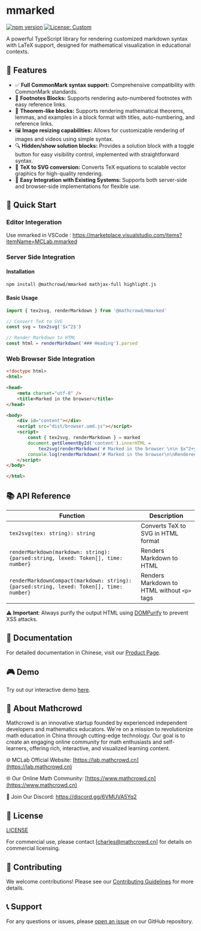 # mmarked

[![npm version](https://badge.fury.io/js/%40mathcrowd%2Fmmarked.svg)](https://badge.fury.io/js/%40mathcrowd%2Fmmarked)
[![License: Custom](https://img.shields.io/badge/License-Custom-yellow.svg)](https://creativecommons.org/licenses/by-nc/4.0)

A powerful TypeScript library for rendering customized markdown syntax with LaTeX support, designed for mathematical visualization in educational contexts.

## 🌟 Features

- ✅ **Full CommonMark syntax support:** Comprehensive compatibility with CommonMark standards.
- 🔢 **Footnotes Blocks:** Supports rendering auto-numbered footnotes with easy reference links.
- 📘 **Theorem-like blocks:**  Supports rendering mathematical theorems, lemmas, and examples in a block format with titles, auto-numbering, and reference links.
- 🖼️ **Image resizing capabilities:** Allows for customizable rendering of images and videos using simple syntax.
- 🔍 **Hidden/show solution blocks:** Provides a solution block with a toggle button for easy visibility control, implemented with straightforward syntax.
- 🧮 **TeX to SVG conversion:** Converts TeX equations to scalable vector graphics for high-quality rendering.
- 🔗 **Easy Integration with Existing Systems:** Supports both server-side and browser-side implementations for flexible use.

## 🚀 Quick Start

### Editor Integeration

Use mmarked in VSCode : https://marketplace.visualstudio.com/items?itemName=MCLab.mmarked

### Server Side Integration

#### Installation

```bash
npm install @mathcrowd/mmarked mathjax-full highlight.js
```

#### Basic Usage

```typescript
import { tex2svg, renderMarkdown } from '@mathcrowd/mmarked'

// Convert TeX to SVG
const svg = tex2svg('$x^2$')

// Render Markdown to HTML
const html = renderMarkdown('### Heading').parsed
```


### Web Browser Side Integration

```html
<!doctype html>
<html>

<head>
    <meta charset="utf-8" />
    <title>Marked in the browser</title>
</head>

<body>
    <div id="content"></div>
    <script src="dist/browser.umd.js"></script>
    <script>
        const { tex2svg, renderMarkdown } = marked
        document.getElementById('content').innerHTML =
            tex2svg(renderMarkdown('# Marked in the browser \n\n $x^2+y^2=1$ \n\nRendered by **mmarked**.').parsed);
        console.log(renderMarkdown('# Marked in the browser\n\nRendered by **mmarked**.').lexed)
    </script>
</body>

</html>
```

## 📚 API Reference

| Function | Description |
|----------|-------------|
| `tex2svg(tex: string): string` | Converts TeX to SVG in HTML format |
| `renderMarkdown(markdown: string): {parsed:string, lexed: Token[], time: number}` | Renders Markdown to HTML |
| `renderMarkdownCompact(markdown: string): {parsed:string, lexed: Token[], time: number}` | Renders Markdown to HTML without `<p>` tags |

⚠️ **Important**: Always purify the output HTML using [DOMPurify](https://github.com/cure53/DOMPurify) to prevent XSS attacks.

## 📖 Documentation

For detailed documentation in Chinese, visit our [Product Page](https://lab.mathcrowd.cn/mmarked).

## 🎮 Demo

Try out our interactive demo [here](https://mathedu4all.github.io/mmarked/demo/).

## 👥 About Mathcrowd

Mathcrowd is an innovative startup founded by experienced independent developers and mathematics educators. We're on a mission to revolutionize math education in China through cutting-edge technology. Our goal is to create an engaging online community for math enthusiasts and self-learners, offering rich, interactive, and visualized learning content.

🌐 MCLab Official Website: [https://lab.mathcrowd.cn](https://lab.mathcrowd.cn) 

🌐 Our Online Math Community: [https://www.mathcrowd.cn](https://www.mathcrowd.cn) 

💬 Join Our Discord: https://discord.gg/6VMUVA5Yq2

## 📄 License

[LICENSE](./LICENSE.md)

For commercial use, please contact [charles@mathcrowd.cn] for details on commercial licensing.

## 🤝 Contributing

We welcome contributions! Please see our [Contributing Guidelines](CONTRIBUTING.md) for more details.

## 📞 Support

For any questions or issues, please [open an issue](https://github.com/mathedu4all/mathcrowd-marked-lib/issues) on our GitHub repository.